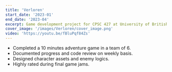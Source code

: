 ```yaml
---
title: 'Verloren'
start_date: '2023-01'
end_date: '2023-04'
excerpt: Game development project for CPSC 427 at University of British Columbia
cover_image: '/images/Verloren/cover_image.png'
video: 'https://youtu.be/fBluPqf84Zs'
---
```


- Completed a 10 minutes adventure game in a team of 6.
- Documented progress and code review on weekly basis.
- Designed character assets and enemy logics.
- Highly rated during final game jams.
